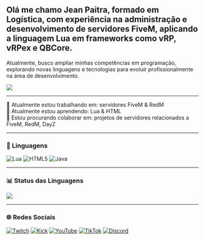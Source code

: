 ## Olá me chamo Jean Paitra, formado em Logística, com experiência na administração e desenvolvimento de servidores FiveM, aplicando a linguagem Lua em frameworks como vRP, vRPex e QBCore.
Atualmente, busco ampliar minhas competências em programação, explorando novas linguagens e tecnologias para evoluir profissionalmente na área de desenvolvimento.

<picture>
  <source
    srcset="https://github-readme-stats.vercel.app/api?username=Jeanpaitra&show_icons=true&theme=dark"
    media="(prefers-color-scheme: dark)"
  />
  <source
    srcset="https://github-readme-stats.vercel.app/api?username=Jeanpaitra&show_icons=true"
    media="(prefers-color-scheme: light), (prefers-color-scheme: no-preference)"
  />
  <img src="https://github-readme-stats.vercel.app/api?username=Jeanpaitra&show_icons=true" />
</picture>

---

🔭 Atualmente estou trabalhando em: servidores FiveM & RedM  
🌱 Atualmente estou aprendendo: Lua & HTML  
👯 Estou procurando colaborar em: projetos de servidores relacionados a FiveM, RedM, DayZ  

---

### 🚀 Linguagens

![Lua](https://img.shields.io/badge/Lua-2C2D72?style=for-the-badge&logo=lua&logoColor=white)
![HTML5](https://img.shields.io/badge/HTML5-E34F26?style=for-the-badge&logo=html5&logoColor=white)
![Java](https://img.shields.io/badge/Java-007396?style=for-the-badge&logo=openjdk&logoColor=white)

---

### 📊 Status das Linguagens

<picture>
  <source
    srcset="https://github-readme-stats.vercel.app/api/top-langs/?username=Jeanpaitra&layout=compact&theme=dark"
    media="(prefers-color-scheme: dark)"
  />
  <source
    srcset="https://github-readme-stats.vercel.app/api/top-langs/?username=Jeanpaitra&layout=compact"
    media="(prefers-color-scheme: light), (prefers-color-scheme: no-preference)"
  />
  <img src="https://github-readme-stats.vercel.app/api/top-langs/?username=Jeanpaitra&layout=compact" />
</picture>

---

### 🌐 Redes Sociais

[![Twitch](https://img.shields.io/badge/Twitch-9146FF?style=for-the-badge&logo=twitch&logoColor=white)](https://twitch.tv/jhpgames)
[![Kick](https://img.shields.io/badge/Kick-000000?style=for-the-badge&logo=kick&logoColor=white)](https://kick.com/jhpgames)
[![YouTube](https://img.shields.io/badge/YouTube-FF0000?style=for-the-badge&logo=youtube&logoColor=white)](https://www.youtube.com/@Jhpgames)
[![TikTok](https://img.shields.io/badge/TikTok-000000?style=for-the-badge&logo=tiktok&logoColor=white)](https://www.tiktok.com/@jhpgames)
[![Discord](https://img.shields.io/badge/Discord-5865F2?style=for-the-badge&logo=discord&logoColor=white)](https://discord.gg/D8ZZNfV)

